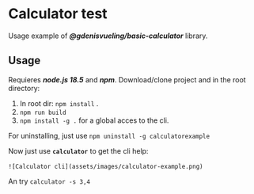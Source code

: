 # Calculator test

Usage example of ***@gdenisvueling/basic-calculator*** library.

## Usage

Requieres ***node.js 18.5*** and ***npm***. Download/clone project and in the root directory:

1. In root dir:  `npm install` .
2. `npm run build`
3. `npm install -g .` for a global acces to the cli.

For uninstalling, just use `npm uninstall -g calculatorexample`

Now just use **`calculator`** to get the cli help:

    ![Calculator cli](assets/images/calculator-example.png)

An try `calculator -s 3,4` 
